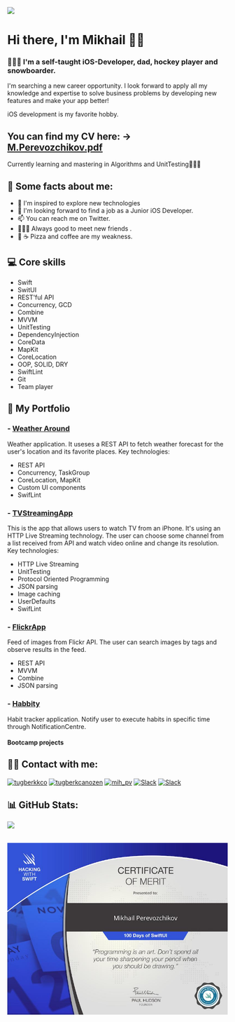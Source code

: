 [![](https://visitcount.itsvg.in/api?id=MickhailP&icon=1&color=0)](https://visitcount.itsvg.in)
# Hi there, I'm Mikhail 👋🏼

### 👨🏼‍💻  I'm a self-taught iOS-Developer, dad, hockey player and snowboarder.
I'm searching a new career opportunity. 
I look forward to apply all my knowledge and expertise to solve business problems by developing new features and make your app better!

iOS development is my favorite hobby.

## You can find my CV here: -> [M.Perevozchikov.pdf](https://github.com/MickhailP/MickhailP/files/10312977/M.Perevozchikov.pdf)


Currently learning and mastering in Algorithms and UnitTesting👨🏼‍💻

<p> </p>

## 🧵 Some facts about me:

- 🧠 I'm inspired to explore new technologies
- 💼 I'm looking forward to find a job as a Junior iOS Developer. 
- 📫 You can reach me on Twitter.
- 🙋🏼‍♂️ Always good to meet new friends . 
- 🍕 ☕️ Pizza and coffee are my weakness.
<p> </p>


## 💻 Core skills
- Swift
- SwitUI
- REST'ful API
- Concurrency, GCD
- Combine
- MVVM
- UnitTesting
- DependencyInjection
- CoreData
- MapKit
- CoreLocation
- OOP, SOLID, DRY
- SwiftLint
- Git
- Team player
<p> </p>

## 💼 My Portfolio
 ### - [Weather Around](https://github.com/MickhailP/WeatherAround)
 Weather application. It useses a REST API to fetch weather forecast for the user's location and its favorite places.
 Key technologies:
 - REST API
 - Concurrency, TaskGroup
 - CoreLocation, MapKit
 - Custom UI components
 - SwifLint
 
 ### - [TVStreamingApp](https://github.com/MickhailP/LimeTVStreaming)
 This is the app that allows users to watch TV from an iPhone. It's using an HTTP Live Streaming technology. The user can choose some channel from a list received from API and watch video online and change its resolution.
 Key technologies:
 - HTTP Live Streaming
 - UnitTesting
 - Protocol Oriented Programming
 - JSON parsing
 - Image caching
 - UserDefaults
 - SwifLint
 
 ### - [FlickrApp](https://github.com/MickhailP/FlickrApp)
 Feed of images from Flickr API. The user can search images by tags and observe results in the feed.
  - REST API
  - MVVM
  - Combine
  - JSON parsing
  
 ### - [Habbity](https://github.com/MickhailP/Habbity)
 Habit tracker application. Notify user to execute habits in specific time through NotificationCentre.
 
#### Bootcamp projects
 

## 🤙🏼 Contact with me:

<p align="left">
<a href="https://twitter.com/Mickhail_PV" target="blank"><img align="center" src="https://raw.githubusercontent.com/rahuldkjain/github-profile-readme-generator/master/src/images/icons/Social/twitter.svg" alt="tugberkkco" height="30" width="40" /></a>
<a href="https://linkedin.com/in/mikhail-perevozchikov-24382a20a/" target="blank"><img align="center" src="https://raw.githubusercontent.com/rahuldkjain/github-profile-readme-generator/master/src/images/icons/Social/linked-in-alt.svg" alt="tugberkcanozen" height="30" width="40" /></a>
 <a href="https://instagram.com/mih_pv" target="blank"><img align="center" src="https://raw.githubusercontent.com/rahuldkjain/github-profile-readme-generator/master/src/images/icons/Social/instagram.svg" alt="mih_pv" height="30" width="40" /></a>
  <a href="https://acmeorg.enterprise.slack.com/user/U03NKMJSQH3" target="blank"><img align="center" src="https://upload.wikimedia.org/wikipedia/commons/d/d5/Slack_icon_2019.svg" alt="Slack" height="35" width="35" /></a>
<a href="https://t.me/mikh_pv" target="blank"><img align="center" src="https://upload.wikimedia.org/wikipedia/commons/8/82/Telegram_logo.svg" alt="Slack" height="35" width="35" /></a>
</p>
<p> </p>


## 📊 GitHub Stats:
![](https://github-readme-streak-stats.herokuapp.com/?user=MickhailP&theme=dark&hide_border=false)<br/>

![Certficate](https://github.com/MickhailP/MickhailP/blob/main/certificate1.jpg?raw=true)
---



